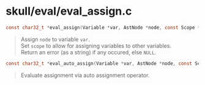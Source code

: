 # skull/eval/eval_assign.c

```c
const char32_t *eval_assign(Variable *var, AstNode *node, const Scope *scope)
```

> Assign `node` to variable `var`.
> \
> Set `scope` to allow for assigning variables to other variables.
> \
> Return an error (as a string) if any occured, else `NULL`.

```c
const char32_t *eval_auto_assign(Variable *var, AstNode *node, const Scope *scope)
```

> Evaluate assignment via auto assignment operator.

